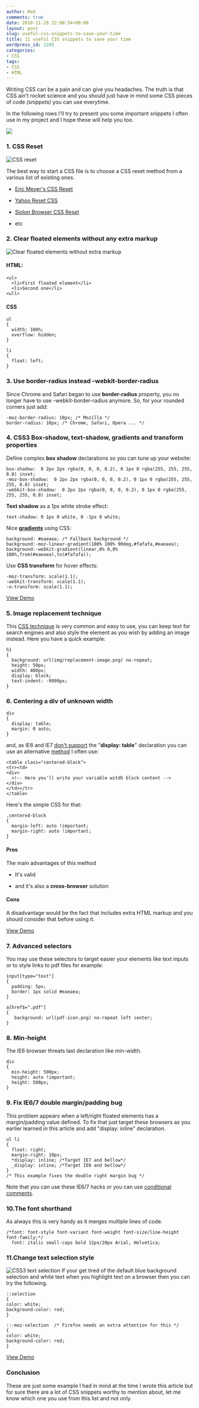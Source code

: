 ```yaml
---
author: Red
comments: true
date: 2010-11-28 22:00:54+00:00
layout: post
slug: useful-css-snippets-to-save-your-time
title: 11 useful CSS snippets to save your time
wordpress_id: 1245
categories:
- CSS
tags:
- CSS
- HTML
---
```


Writing CSS can be a pain and can give you headaches. The truth is that CSS ain't rocket science and you should just have in mind some CSS pieces of code _(snippets)_ you can use everytime.

In the following rows I'll try to present you some important snippets I often use in my project and I hope these will help you too.

[![](http://www.red-team-design.com/wp-content/uploads/2010/11/useful-css-snippets.png)](http://www.red-team-design.com/useful-css-snippets-to-save-your-time)
<!-- more -->


### 1. CSS Reset


![CSS reset](http://www.red-team-design.com/wp-content/uploads/2010/11/css-reset.png)

The best way to start a CSS file is to choose a CSS reset method from a various list of existing ones.



	
  * [Eric Meyer's CSS Reset](http://meyerweb.com/eric/tools/css/reset/)

	
  * [Yahoo Reset CSS](http://developer.yahoo.com/yui/reset/)

	
  * [Siolon Browser CSS Reset](http://www.siolon.com/blog/browser-reset-css/)

	
  * etc




### 2. Clear floated elements without any extra markup


![Clear floated elements without extra markup](http://www.red-team-design.com/wp-content/uploads/2010/11/clear-float.png)


#### HTML:



    
    <ul>
      <li>First floated element</li>
      <li>Second one</li>
    <ull>




#### CSS



    
    ul
    {
      width: 100%;
      overflow: hidden;
    }
    
    li
    {
      float: left;
    }




### 3. Use border-radius instead -webkit-border-radius


Since Chrome and Safari began to use **border-radius** property, you no longer have to use -webkit-border-radius anymore. So, for your rounded corners just add:

    
    -moz-border-radius: 10px; /* Mozilla */
    border-radius: 10px; /* Chrome, Safari, Opera ... */




### 4. CSS3 Box-shadow, text-shadow, gra­di­ents and transform properties


Define complex **box shadow** declarations so you can tune up your website:

    
    box-shadow:  0 2px 2px rgba(0, 0, 0, 0.2), 0 1px 0 rgba(255, 255, 255, 0.8) inset;
    -moz-box-shadow:  0 2px 2px rgba(0, 0, 0, 0.2), 0 1px 0 rgba(255, 255, 255, 0.8) inset;
    -webkit-box-shadow:  0 2px 2px rgba(0, 0, 0, 0.2), 0 1px 0 rgba(255, 255, 255, 0.8) inset;


**Text shadow** as a 1px white stroke effect:

    
    text-shadow: 0 1px 0 white, 0 -1px 0 white;


Nice **[gradients](/css-gradients-quick-tutorial)** using CSS:

    
    background: #eaeaea; /* Fallback background */
    background:-moz-linear-gradient(100% 100% 90deg,#fafafa,#eaeaea);
    background:-webkit-gradient(linear,0% 0,0% 100%,from(#eaeaea),to(#fafafa));


Use **CSS transform** for hover effects:

    
    -moz-transform: scale(1.1);
    -webkit-transform: scale(1.1);
    -o-transform: scale(1.1);




[View Demo](http://www.red-team-design.com/wp-content/uploads/2010/11/css3-demo.html)





### 5. Image replacement technique


This [CSS technique](/outline-dotted-border-and-image-replacement-technique) is very common and easy to use, you can keep text for search engines and also style the element as you wish by adding an image instead. Here you have a quick example:

    
    h1
    {
      background: url(img/replacement-image.png) no-repeat;
      height: 50px;
      width: 400px;
      display: block;
      text-indent: -9999px;
    }




### 6. Centering a div of unknown width



    
    div
    {
      display: table;
      margin: 0 auto;
    }


and, as IE6 and IE7 [don't support](http://www.quirksmode.org/css/display.html) the "**display: table**" declaration you can use an alternative [method](http://www.red-team-design.com/center-a-block-element-without-knowing-its-width-part-ii) I often use:

    
    <table class="centered-block">
    <tr><td>
    <div>
      <!-- Here you'll write your variable witdh block content -->
    </div>
    </td></tr>
    </table>


Here's the simple CSS for that:

    
    .centered-block
    {
      margin-left: auto !important;
      margin-right: auto !important;
    }




#### Pros


The main advantages of this method



	
  * It's valid

	
  * and it's also a **cross-browser** solution




#### Cons


A disadvantage would be the fact that includes extra HTML markup and you should consider that before using it.


[View Demo](http://www.red-team-design.com/wp-content/uploads/2010/10/center-a-block-element-without-knowing-its-width.html)





### 7. Advanced selectors


You may use these selectors to target easier your elements like text inputs or to style links to pdf files for example:

    
    input[type="text"]
    {
      padding: 5px;
      border: 1px solid #eaeaea;
    }
    
    a[href$=".pdf"]
    {
       background: url(pdf-icon.png) no-repeat left center;
    }




### 8. Min-height


The IE6 browser threats last declaration like min-width.

    
    div
    {
      min-height: 500px;
      height: auto !important;
      height: 500px;
    }




### 9. Fix IE6/7 double margin/padding bug


This problem appears when a left/right floated elements has a margin/padding value defined. To fix that just target these browsers as you earlier learned in this article and add "display: inline" declaration.

    
    ul li
    {
      float: right;
      margin-right: 10px;
      *display: inline; /*Target IE7 and bellow*/
      _display: inline; /*Target IE6 and bellow*/
    }
    /* This example fixes the double right margin bug */


Note that you can use these IE6/7 hacks or you can use [conditional comments](http://www.quirksmode.org/css/condcom.html).


### 10.The font shorthand


As always this is very handy as it merges multiple lines of code.

    
    /*font: font-style font-variant font-weight font-size/line-height font-family;*/
      font: italic small-caps bold 12px/20px Arial, Helvetica;




### 11.Change text selection style


![CSS3 text selection](http://www.red-team-design.com/wp-content/uploads/2010/11/text-selection.png)
If your get tired of the default blue background selection and white text when you highlight text on a browser then you can try the following.

    
    ::selection
    {
    color: white;
    background-color: red;
    }
    
    ::-moz-selection  /* Firefox needs an extra attention for this */
    {
    color: white;
    background-color: red;
    }




[View Demo](http://www.red-team-design.com/wp-content/uploads/2010/11/text-selection.html)





### Conclusion


These are just some example I had in mind at the time I wrote this article but for sure there are a lot of CSS snippets worthy to mention about, let me know which one you use from this list and not only.
